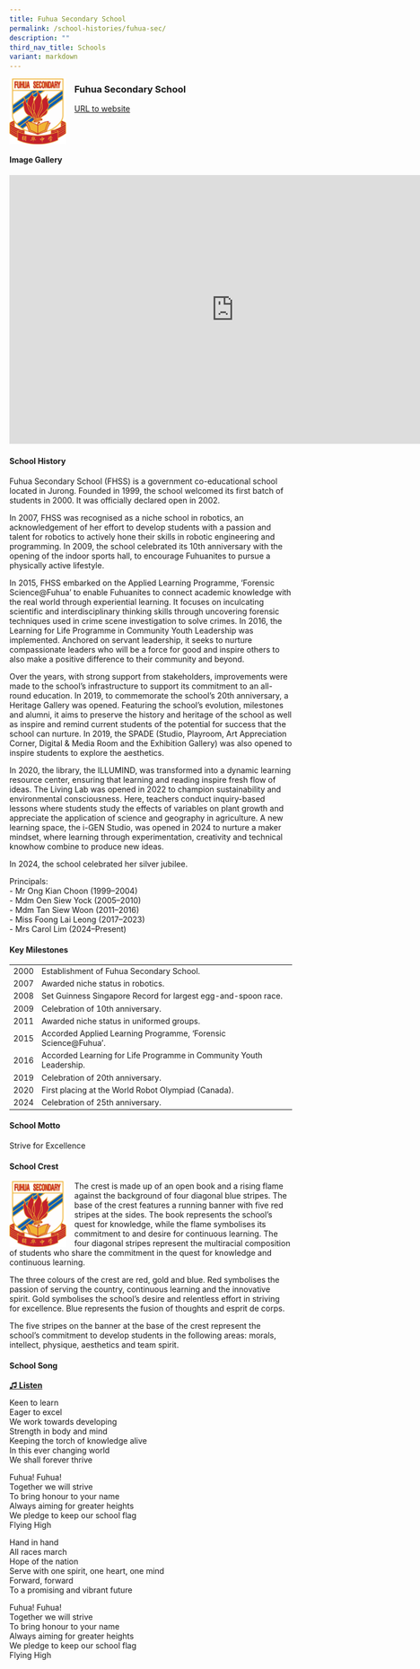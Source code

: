 ```yaml
---
title: Fuhua Secondary School
permalink: /school-histories/fuhua-sec/
description: ""
third_nav_title: Schools
variant: markdown
---
```

<img align="left" style="width:20%;margin-right:15px;" src="/images/fuhuasec1.png">

### **Fuhua Secondary School**
[URL to website](http://fuhuasec.moe.edu.sg/)

<br clear="left">

#### **Image Gallery**
<iframe src="https://docs.google.com/presentation/d/e/2PACX-1vSW6Ib-dzEAhVrQIByVRdfAlWNUzXoxzsSJoIV3o4P4FbISUPVAE01UnbvBT7YBQ_MwIh0QroSsGeJg/embed?start=false&amp;loop=true&amp;delayms=5000" frameborder="0" width="800" height="479" allowfullscreen="true"></iframe>



#### **School History**
  

Fuhua Secondary School (FHSS) is a government co-educational school located in Jurong. Founded in 1999, the school welcomed its first batch of students in 2000. It was officially declared open in 2002.

In 2007, FHSS was recognised as a niche school in robotics, an acknowledgement of her effort to develop students with a passion and talent for robotics to actively hone their skills in robotic engineering and programming. In 2009, the school celebrated its 10th anniversary with the opening of the indoor sports hall, to encourage Fuhuanites to pursue a physically active lifestyle.

In 2015, FHSS embarked on the Applied Learning Programme, ‘Forensic Science@Fuhua’ to enable Fuhuanites to connect academic knowledge with the real world through experiential learning. It focuses on inculcating scientific and interdisciplinary thinking skills through uncovering forensic techniques used in crime scene investigation to solve crimes. In 2016, the Learning for Life Programme in Community Youth Leadership was implemented. Anchored on servant leadership, it seeks to nurture compassionate leaders who will be a force for good and inspire others to also make a positive difference to their community and beyond.

Over the years, with strong support from stakeholders, improvements were made to the school’s infrastructure to support its commitment to an all-round education. In 2019, to commemorate the school’s 20th anniversary, a Heritage Gallery was opened. Featuring the school’s evolution, milestones and alumni, it aims to preserve the history and heritage of the school as well as inspire and remind current students of the potential for success that the school can nurture. In 2019, the SPADE (Studio, Playroom, Art Appreciation Corner, Digital &amp; Media Room and the Exhibition Gallery) was also opened to inspire students to explore the aesthetics.

In 2020, the library, the ILLUMIND, was transformed into a dynamic learning resource center, ensuring that learning and reading inspire fresh flow of ideas. The Living Lab was opened in 2022 to champion sustainability and environmental consciousness. Here, teachers conduct inquiry-based lessons where students study the effects of variables on plant growth and appreciate the application of science and geography in agriculture. A new learning space, the i-GEN Studio, was opened in 2024 to nurture a maker mindset, where learning through experimentation, creativity and technical knowhow combine to produce new ideas.

In 2024, the school celebrated her silver jubilee.

Principals:<br>
\- Mr Ong Kian Choon (1999–2004)<br>
\- Mdm Oen Siew Yock (2005–2010)<br>
\- Mdm Tan Siew Woon (2011–2016)<br>
\- Miss Foong Lai Leong (2017–2023)<br>
\- Mrs Carol Lim (2024–Present) 

#### **Key Milestones**

|  |  |
|:---:|---|
| 2000 | Establishment of Fuhua Secondary School. |
| 2007 | Awarded niche status in robotics. |
| 2008 | Set Guinness Singapore Record for largest egg-and-spoon race. |
| 2009 | Celebration of 10th anniversary. |
| 2011 | Awarded niche status in uniformed groups. |
| 2015 | Accorded Applied Learning Programme, ‘Forensic Science@Fuhua’. |
| 2016 | Accorded Learning for Life Programme in Community Youth Leadership. |
| 2019 | Celebration of 20th anniversary. |
|2020 |First placing at the World Robot Olympiad (Canada).|
|2024  | Celebration of 25th anniversary.|

#### **School Motto**
Strive for Excellence

#### **School Crest**
<img align="left" style="width:20%;margin-right:15px;" src="/images/fuhuasec1.png">

The crest is made up of an open book and a rising flame against the background of four diagonal blue stripes. The base of the crest features a running banner with five red stripes at the sides. The book represents the school’s quest for knowledge, while the flame symbolises its commitment to and desire for continuous learning. The four diagonal stripes represent the multiracial composition of students who share the commitment in the quest for knowledge and continuous learning.

The three colours of the crest are red, gold and blue. Red symbolises the passion of serving the country, continuous learning and the innovative spirit. Gold symbolises the school’s desire and relentless effort in striving for excellence. Blue represents the fusion of thoughts and esprit de corps.

The five stripes on the banner at the base of the crest represent the school’s commitment to develop students in the following areas: morals, intellect, physique, aesthetics and team spirit.

#### **School Song**
<a target="\_blank" href="https://drive.google.com/file/d/1K24tODiAwUCUhWyO2eqBcqGYBZ3HFfeG/view?usp=share_link">**♫ Listen**</a> 


Keen to learn<br>
Eager to excel<br>
We work towards developing<br>
Strength in body and mind<br>
Keeping the torch of knowledge alive<br>
In this ever changing world<br>
We shall forever thrive

Fuhua! Fuhua!<br>
Together we will strive<br>
To bring honour to your name<br>
Always aiming for greater heights<br>
We pledge to keep our school flag<br>
Flying High

Hand in hand<br>
All races march<br>
Hope of the nation<br>
Serve with one spirit, one heart, one mind<br>
Forward, forward<br>
To a promising and vibrant future

Fuhua! Fuhua!<br>
Together we will strive<br>
To bring honour to your name<br>
Always aiming for greater heights<br>
We pledge to keep our school flag<br>
Flying High